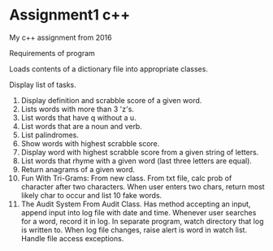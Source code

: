 # Assignment1 c++
My c++ assignment from 2016

Requirements of program

Loads contents of a dictionary file into appropriate classes.

Display list of tasks.

1. Display definition and scrabble score of a given word.
2. Lists words with more than 3 'z's.
3. List words that have q without a u.
4. List words that are a noun and verb.
5. List palindromes.
6. Show words with highest scrabble score.
7. Display word with highest scrabble score from a given string of letters.
8. List words that rhyme with a given word (last three letters are equal).
9. Return anagrams of a given word.
10. Fun With Tri-Grams: From new class. From txt file, calc prob of character after two characters. When user enters two chars, return most likely char to occur and list 10 fake words.
11. The Audit System From Audit Class. Has method accepting an input, append input into log file with date and time. Whenever user searches for a word, record it in log. In separate program, watch directory that log is written to. When log file changes, raise alert is word in watch list. Handle file access exceptions.
